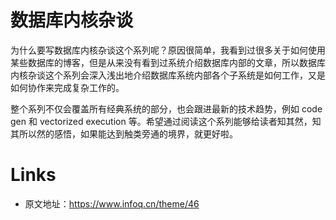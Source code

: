 # 数据库内核杂谈

为什么要写数据库内核杂谈这个系列呢？原因很简单，我看到过很多关于如何使用某些数据库的博客，但是从来没有看到过系统介绍数据库内部的文章，所以数据库内核杂谈这个系列会深入浅出地介绍数据库系统内部各个子系统是如何工作，又是如何协作来完成复杂工作的。

整个系列不仅会覆盖所有经典系统的部分，也会跟进最新的技术趋势，例如 code gen 和 vectorized execution 等。希望通过阅读这个系列能够给读者知其然，知其所以然的感悟，如果能达到触类旁通的境界，就更好啦。

# Links

- 原文地址：https://www.infoq.cn/theme/46
